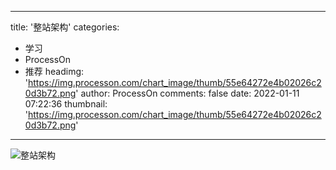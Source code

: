 
---
title: '整站架构'
categories: 
 - 学习
 - ProcessOn
 - 推荐
headimg: 'https://img.processon.com/chart_image/thumb/55e64272e4b02026c20d3b72.png'
author: ProcessOn
comments: false
date: 2022-01-11 07:22:36
thumbnail: 'https://img.processon.com/chart_image/thumb/55e64272e4b02026c20d3b72.png'
---

<div>   
<img class="thumb" alt="整站架构" src="https://img.processon.com/chart_image/thumb/55e64272e4b02026c20d3b72.png" referrerpolicy="no-referrer">
<p></p>  
</div>
            